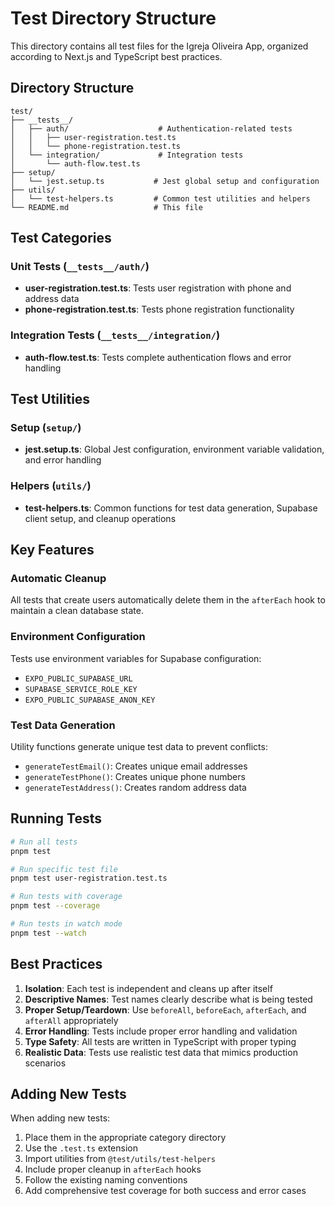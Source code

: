 # Test Directory Structure

This directory contains all test files for the Igreja Oliveira App, organized according to Next.js and TypeScript best practices.

## Directory Structure

```
test/
├── __tests__/
│   ├── auth/                    # Authentication-related tests
│   │   ├── user-registration.test.ts
│   │   └── phone-registration.test.ts
│   └── integration/             # Integration tests
│       └── auth-flow.test.ts
├── setup/
│   └── jest.setup.ts           # Jest global setup and configuration
├── utils/
│   └── test-helpers.ts         # Common test utilities and helpers
└── README.md                   # This file
```

## Test Categories

### Unit Tests (`__tests__/auth/`)
- **user-registration.test.ts**: Tests user registration with phone and address data
- **phone-registration.test.ts**: Tests phone registration functionality

### Integration Tests (`__tests__/integration/`)
- **auth-flow.test.ts**: Tests complete authentication flows and error handling

## Test Utilities

### Setup (`setup/`)
- **jest.setup.ts**: Global Jest configuration, environment variable validation, and error handling

### Helpers (`utils/`)
- **test-helpers.ts**: Common functions for test data generation, Supabase client setup, and cleanup operations

## Key Features

### Automatic Cleanup
All tests that create users automatically delete them in the `afterEach` hook to maintain a clean database state.

### Environment Configuration
Tests use environment variables for Supabase configuration:
- `EXPO_PUBLIC_SUPABASE_URL`
- `SUPABASE_SERVICE_ROLE_KEY`
- `EXPO_PUBLIC_SUPABASE_ANON_KEY`

### Test Data Generation
Utility functions generate unique test data to prevent conflicts:
- `generateTestEmail()`: Creates unique email addresses
- `generateTestPhone()`: Creates unique phone numbers
- `generateTestAddress()`: Creates random address data

## Running Tests

```bash
# Run all tests
pnpm test

# Run specific test file
pnpm test user-registration.test.ts

# Run tests with coverage
pnpm test --coverage

# Run tests in watch mode
pnpm test --watch
```

## Best Practices

1. **Isolation**: Each test is independent and cleans up after itself
2. **Descriptive Names**: Test names clearly describe what is being tested
3. **Proper Setup/Teardown**: Use `beforeAll`, `beforeEach`, `afterEach`, and `afterAll` appropriately
4. **Error Handling**: Tests include proper error handling and validation
5. **Type Safety**: All tests are written in TypeScript with proper typing
6. **Realistic Data**: Tests use realistic test data that mimics production scenarios

## Adding New Tests

When adding new tests:

1. Place them in the appropriate category directory
2. Use the `.test.ts` extension
3. Import utilities from `@test/utils/test-helpers`
4. Include proper cleanup in `afterEach` hooks
5. Follow the existing naming conventions
6. Add comprehensive test coverage for both success and error cases
